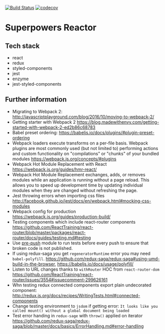 [![Build Status](https://travis-ci.org/PiotrBerebecki/superpowers-reactor.svg?branch=master)](https://travis-ci.org/PiotrBerebecki/superpowers-reactor)
[![codecov](https://codecov.io/gh/PiotrBerebecki/superpowers-reactor/branch/master/graph/badge.svg)](https://codecov.io/gh/PiotrBerebecki/superpowers-reactor)

# Superpowers Reactor

## Tech stack
- react
- redux
- styled-components
- jest
- enzyme
- jest-styled-components

## Further information

- Migrating to Webpack 2: http://javascriptplayground.com/blog/2016/10/moving-to-webpack-2/
- Getting starter with Webpack 2 https://blog.madewithenvy.com/getting-started-with-webpack-2-ed2b86c68783
- Babel preset ordering: https://babeljs.io/docs/plugins/#plugin-preset-ordering
- Webpack loaders execute transforms on a per-file basis. Webpack plugins are most commonly used (but not limited to) performing actions and custom functionality on "compilations" or "chunks" of your bundled modules https://webpack.js.org/concepts/#plugins
- Webpack Hot Module Replacement with React https://webpack.js.org/guides/hmr-react/
- Webpack Hot Module Replacement exchanges, adds, or removes modules while an application is running without a page reload. This allows you to speed up development time by updating individual modules when they are changed without refreshing the page.
- Jest throwing errors when importing css files http://facebook.github.io/jest/docs/en/webpack.html#mocking-css-modules
- Webpack config for production https://webpack.js.org/guides/production-build/
- Testing components which include react-router components https://github.com/ReactTraining/react-router/blob/master/packages/react-router/docs/guides/testing.md#testing
- Use [pre-push](https://www.npmjs.com/package/pre-push) module to run tests before every push to ensure that broken code is not published.
- If using redux-saga you get `regeneratorRuntime` error you may need `babel-polyfill`. https://github.com/redux-saga/redux-saga#using-umd-build-in-the-browser, https://babeljs.io/docs/usage/polyfill/
- Listen to URL changes thanks to `withRouter` HOC from `react-router-dom` https://github.com/ReactTraining/react-router/issues/3554#issuecomment-299626161
- Whn testing redux connected components export plain undecorated component: http://redux.js.org/docs/recipes/WritingTests.html#connected-components
- Change testing environment to `jsdom` if getting error: `It looks like you called mount() without a global document being loaded`
- Test error handing in `redux-sage` with `throw()` applied on iterator https://github.com/redux-saga/redux-saga/blob/master/docs/basics/ErrorHandling.md#error-handling

